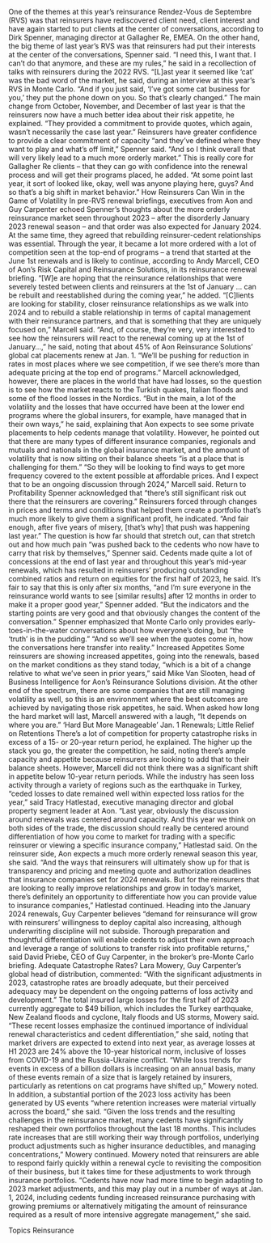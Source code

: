 One of the themes at this year’s reinsurance Rendez-Vous de Septembre (RVS) was that reinsurers have rediscovered client need, client interest and have again started to put clients at the center of conversations, according to Dirk Spenner, managing director at Gallagher Re, EMEA.
On the other hand, the big theme of last year’s RVS was that reinsurers had put their interests at the center of the conversations, Spenner said. “I need this, I want that. I can’t do that anymore, and these are my rules,” he said in a recollection of talks with reinsurers during the 2022 RVS.
“[L]ast year it seemed like ‘cat’ was the bad word of the market, he said, during an interview at this year’s RVS in Monte Carlo. “And if you just said, ‘I’ve got some cat business for you,’ they put the phone down on you. So that’s clearly changed.”
The main change from October, November, and December of last year is that the reinsurers now have a much better idea about their risk appetite, he explained. “They provided a commitment to provide quotes, which again, wasn’t necessarily the case last year.”
Reinsurers have greater confidence to provide a clear commitment of capacity “and they’ve defined where they want to play and what’s off limit,” Spenner said. “And so I think overall that will very likely lead to a much more orderly market.”
This is really core for Gallagher Re clients – that they can go with confidence into the renewal process and will get their programs placed, he added. “At some point last year, it sort of looked like, okay, well was anyone playing here, guys? And so that’s a big shift in market behavior.”
How Reinsurers Can Win in the Game of Volatility
In pre-RVS renewal briefings, executives from Aon and Guy Carpenter echoed Spenner’s thoughts about the more orderly reinsurance market seen throughout 2023 – after the disorderly January 2023 renewal season – and that order was also expected for January 2024. At the same time, they agreed that rebuilding reinsurer-cedent relationships was essential.
Through the year, it became a lot more ordered with a lot of competition seen at the top-end of programs – a trend that started at the June 1st renewals and is likely to continue, according to Andy Marcell, CEO of Aon’s Risk Capital and Reinsurance Solutions, in its reinsurance renewal briefing.
“[W]e are hoping that the reinsurance relationships that were severely tested between clients and reinsurers at the 1st of January … can be rebuilt and reestablished during the coming year,” he added.
“[C]lients are looking for stability, closer reinsurance relationships as we walk into 2024 and to rebuild a stable relationship in terms of capital management with their reinsurance partners, and that is something that they are uniquely focused on,” Marcell said. “And, of course, they’re very, very interested to see how the reinsurers will react to the renewal coming up at the 1st of January…,” he said, noting that about 45% of Aon Reinsurance Solutions’ global cat placements renew at Jan. 1.
“We’ll be pushing for reduction in rates in most places where we see competition, if we see there’s more than adequate pricing at the top end of programs.”
Marcell acknowledged, however, there are places in the world that have had losses, so the question is to see how the market reacts to the Turkish quakes, Italian floods and some of the flood losses in the Nordics.
“But in the main, a lot of the volatility and the losses that have occurred have been at the lower end programs where the global insurers, for example, have managed that in their own ways,” he said, explaining that Aon expects to see some private placements to help cedents manage that volatility.
However, he pointed out that there are many types of different insurance companies, regionals and mutuals and nationals in the global insurance market, and the amount of volatility that is now sitting on their balance sheets “is at a place that is challenging for them.”
“So they will be looking to find ways to get more frequency covered to the extent possible at affordable prices. And I expect that to be an ongoing discussion through 2024,” Marcell said.
Return to Profitability
Spenner acknowledged that “there’s still significant risk out there that the reinsurers are covering.”
Reinsurers forced through changes in prices and terms and conditions that helped them create a portfolio that’s much more likely to give them a significant profit, he indicated. “And fair enough, after five years of misery, [that’s why] that push was happening last year.”
The question is how far should that stretch out, can that stretch out and how much pain “was pushed back to the cedents who now have to carry that risk by themselves,” Spenner said.
Cedents made quite a lot of concessions at the end of last year and throughout this year’s mid-year renewals, which has resulted in reinsurers’ producing outstanding combined ratios and return on equities for the first half of 2023, he said.
It’s fair to say that this is only after six months, “and I’m sure everyone in the reinsurance world wants to see [similar results] after 12 months in order to make it a proper good year,” Spenner added. “But the indicators and the starting points are very good and that obviously changes the content of the conversation.”
Spenner emphasized that Monte Carlo only provides early-toes-in-the-water conversations about how everyone’s doing, but “the ‘truth’ is in the pudding.” “And so we’ll see when the quotes come in, how the conversations here transfer into reality.”
Increased Appetites
Some reinsurers are showing increased appetites, going into the renewals, based on the market conditions as they stand today, “which is a bit of a change relative to what we’ve seen in prior years,” said Mike Van Slooten, head of Business Intelligence for Aon’s Reinsurance Solutions division.
At the other end of the spectrum, there are some companies that are still managing volatility as well, so this is an environment where the best outcomes are achieved by navigating those risk appetites, he said.
When asked how long the hard market will last, Marcell answered with a laugh, “It depends on where you are.”
‘Hard But More Manageable’ Jan. 1 Renewals; Little Relief on Retentions
There’s a lot of competition for property catastrophe risks in excess of a 15- or 20-year return period, he explained. The higher up the stack you go, the greater the competition, he said, noting there’s ample capacity and appetite because reinsurers are looking to add that to their balance sheets. However, Marcell did not think there was a significant shift in appetite below 10-year return periods.
While the industry has seen loss activity through a variety of regions such as the earthquake in Turkey, “ceded losses to date remained well within expected loss ratios for the year,” said Tracy Hatlestad, executive managing director and global property segment leader at Aon.
“Last year, obviously the discussion around renewals was centered around capacity. And this year we think on both sides of the trade, the discussion should really be centered around differentiation of how you come to market for trading with a specific reinsurer or viewing a specific insurance company,” Hatlestad said.
On the reinsurer side, Aon expects a much more orderly renewal season this year, she said.
“And the ways that reinsurers will ultimately show up for that is transparency and pricing and meeting quote and authorization deadlines that insurance companies set for 2024 renewals. But for the reinsurers that are looking to really improve relationships and grow in today’s market, there’s definitely an opportunity to differentiate how you can provide value to insurance companies,” Hatlestad continued.
Heading into the January 2024 renewals, Guy Carpenter believes “demand for reinsurance will grow with reinsurers’ willingness to deploy capital also increasing, although underwriting discipline will not subside. Thorough preparation and thoughtful differentiation will enable cedents to adjust their own approach and leverage a range of solutions to transfer risk into profitable returns,” said David Priebe, CEO of Guy Carpenter, in the broker’s pre-Monte Carlo briefing.
Adequate Catastrophe Rates?
Lara Mowery, Guy Carpenter’s global head of distribution, commented: “With the significant adjustments in 2023, catastrophe rates are broadly adequate, but their perceived adequacy may be dependent on the ongoing patterns of loss activity and development.”
The total insured large losses for the first half of 2023 currently aggregate to $49 billion, which includes the Turkey earthquake, New Zealand floods and cyclone, Italy floods and US storms, Mowery said.
“These recent losses emphasize the continued importance of individual renewal characteristics and cedent differentiation,” she said, noting that market drivers are expected to extend into next year, as average losses at H1 2023 are 24% above the 10-year historical norm, inclusive of losses from COVID-19 and the Russia-Ukraine conflict.
“While loss trends for events in excess of a billion dollars is increasing on an annual basis, many of these events remain of a size that is largely retained by insurers, particularly as retentions on cat programs have shifted up,” Mowery noted.
In addition, a substantial portion of the 2023 loss activity has been generated by US events “where retention increases were material virtually across the board,” she said.
“Given the loss trends and the resulting challenges in the reinsurance market, many cedents have significantly reshaped their own portfolios throughout the last 18 months. This includes rate increases that are still working their way through portfolios, underlying product adjustments such as higher insurance deductibles, and managing concentrations,” Mowery continued.
Mowery noted that reinsurers are able to respond fairly quickly within a renewal cycle to revisiting the composition of their business, but it takes time for these adjustments to work through insurance portfolios.
“Cedents have now had more time to begin adapting to 2023 market adjustments, and this may play out in a number of ways at Jan. 1, 2024, including cedents funding increased reinsurance purchasing with growing premiums or alternatively mitigating the amount of reinsurance required as a result of more intensive aggregate management,” she said.

Topics
Reinsurance
